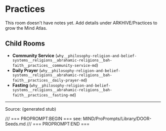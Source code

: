 # Practices

This room doesn't have notes yet. Add details under ARKHIVE/Practices to grow the Mind Atlas.

## Child Rooms
- **Community Service** (`why__philosophy-religion-and-belief-systems__religions__abrahamic-religions__bah-faith__practices__community-service-md`)
- **Daily Prayer** (`why__philosophy-religion-and-belief-systems__religions__abrahamic-religions__bah-faith__practices__daily-prayer-md`)
- **Fasting** (`why__philosophy-religion-and-belief-systems__religions__abrahamic-religions__bah-faith__practices__fasting-md`)

---
Source: (generated stub)

/// === PROPROMPT:BEGIN ===
see: MIND/ProPrompts/Library/DOOR-Seeds.md
/// === PROPROMPT:END ===
